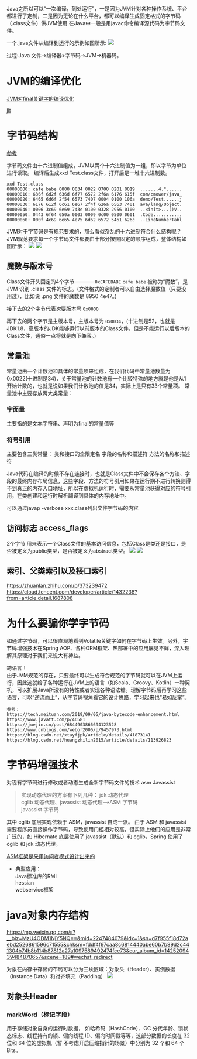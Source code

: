 Java之所以可以“一次编译，到处运行”，一是因为JVM针对各种操作系统、平台都进行了定制，二是因为无论在什么平台，都可以编译生成固定格式的字节码（.class文件）供JVM使用
在Java中一般是用javac命令编译源代码为字节码文件。

一个.java文件从编译到运行的示例如图所示:
![](https://p0.meituan.net/travelcube/110b593ecf53866e0dec8df3618b0443257977.png)

过程:Java 文件->编译器>字节码->JVM->机器码。

# JVM的编译优化
[JVM对final关键字的编译优化](https://www.cnblogs.com/hexinwei1/p/10025840.html)

[jit](https://blog.csdn.net/weixin_41605937/article/details/114982056)

# 字节码结构
[参考](https://m.imooc.com/wiki/jvm-classconstant?ishidefooter=true)

字节码文件由十六进制值组成，JVM以两个十六进制值为一组，即以字节为单位进行读取。
编译后生成xxd Test.class文件，打开后是一堆十六进制数。
```
xxd Test.class
00000000: cafe babe 0000 0034 0022 0700 0201 0019  .......4."......
00000010: 636f 6d2f 636d 6f77 6572 2f6a 6176 615f  com/cmower/java_
00000020: 6465 6d6f 2f54 6573 7407 0004 0100 106a  demo/Test......j
00000030: 6176 612f 6c61 6e67 2f4f 626a 6563 7401  ava/lang/Object.
00000040: 0006 3c69 6e69 743e 0100 0328 2956 0100  ..<init>...()V..
00000050: 0443 6f64 650a 0003 0009 0c00 0500 0601  .Code...........
00000060: 000f 4c69 6e65 4e75 6d62 6572 5461 626c  ..LineNumberTabl
```

JVM对于字节码是有规范要求的，那么看似杂乱的十六进制符合什么结构呢？
JVM规范要求每一个字节码文件都要由十部分按照固定的顺序组成，整体结构如图所示：
![](https://p0.meituan.net/travelcube/393097261d80d730f434561157e219c657820.png)
![](https://ask.qcloudimg.com/http-save/1692602/ejge2cmhht.png?imageView2/2/w/1620)

## 魔数与版本号
Class文件开头固定的4个字节————`0xCAFEBABE`  `cafe babe` 被称为“魔数”，是 JVM 识别 .class 文件的标志。(文件格式的定制者可以自由选择魔数值（只要没用过），比如说 .png 文件的魔数是 8950 4e47。)

接下去的2个字节代表次要版本号 `0x0000`

再下去的两个字节是主版本号，主版本号为 `0x0034`，(十进制是52，也就是JDK1.8，高版本的JDK能够运行以前版本的Class文件，但是不能运行以后版本的Class文件，通俗一点将就是向下兼容。)

## 常量池
常量池由一个计数池和具体的常量项来组成，在我们代码中常量池数量为0x0022(十进制是34)，关于常量池的计数池有一个比较特殊的地方就是他是从1开始计数的，也就是说如果我们计数池的值是34，实际上是只有33个常量项。
常量池中主要存放两大类常量：

### 字面量
主要指的是文本字符串、声明为final的常量值等
### 符号引用
主要包含三类常量：
类和接口的全限定名
字段的名称和描述符
方法的名称和描述符

Java代码在编译的时候不存在连接时，也就是Class文件中不会保存各个方法、字段的最终内存布局信息，这些字段、方法的符号引用如果在运行期不进行转换则得不到真正的内存入口地址，所以在虚拟机运行时，需要从常量池获得对应的符号引用，在类创建和运行时解析翻译到具体的内存地址中。

可以通过javap -verbose xxx.class列出文件字节码的内容

## 访问标志 access_flags
2个字节
用来表示一个Class文件的基本访问信息，包括Class是类还是接口，是否被定义为public类型，是否被定义为abstract类型。
![](https://ask.qcloudimg.com/http-save/1692602/ehs0n4jtus.png?imageView2/2/w/1620)
![](https://ask.qcloudimg.com/http-save/yehe-2513555/5rafcs3tns.jpeg?imageView2/2/w/1620)

## 索引、父类索引以及接口索引
https://zhuanlan.zhihu.com/p/373239472
https://cloud.tencent.com/developer/article/1432238?from=article.detail.1687808

# 为什么要骗你学字节码
如通过字节码，可以很直观地看到Volatile关键字如何在字节码上生效。另外，字节码增强技术在Spring AOP、各种ORM框架、热部署中的应用屡见不鲜，深入理解其原理对于我们来说大有裨益。

跨语言！  
由于JVM规范的存在，只要最终可以生成符合规范的字节码就可以在JVM上运行，因此这就给了各种运行在JVM上的语言（如Scala、Groovy、Kotlin）一种契机，可以扩展Java所没有的特性或者实现各种语法糖。理解字节码后再学习这些语言，可以“逆流而上”，从字节码视角看它的设计思路，学习起来也“易如反掌”。


```
参考：
https://tech.meituan.com/2019/09/05/java-bytecode-enhancement.html
https://www.javatt.com/p/46581
https://juejin.cn/post/6844903866694123528
https://www.cnblogs.com/webor2006/p/9457973.html
https://blog.csdn.net/xtayfjpk/article/details/41873141
https://blog.csdn.net/huangzhilin2015/article/details/113926823
```

# 字节码增强技术
对现有字节码进行修改或者动态生成全新字节码文件的技术
asm
Javassist

>实现动态代理的方案有下列几种：
jdk 动态代理    
cglib 动态代理、javassist 动态代理-->ASM 字节码  
javassist 字节码

其中 cglib 底层实现依赖于 ASM，javassist 自成一派。
由于 ASM 和 javassist 需要程序员直接操作字节码，导致使用门槛相对较高，但实际上他们的应用是非常广泛的，如 Hibernate 底层使用了 javassist（默认）和 cglib，Spring 使用了 cglib 和 jdk 动态代理。

[ASM框架是采用访问者模式设计出来的](https://mp.weixin.qq.com/s?__biz=MzIyNjAzODEyMg==&mid=2247484737&idx=1&sn=f9874d2e3c41dca0603945de40c1aa9e&source=41#wechat_redirect)


- 典型应用：  
Java标准库的RMI  
hessian  
webservice框架


# java对象内存结构
https://mp.weixin.qq.com/s?__biz=MzU4ODM1NjY5NQ==&mid=2247484079&idx=1&sn=d7f955f18d72aebd2526861596c71555&chksm=fddf4f97caa8c6814440abe60b7b89d2c441304b74b8b114b87812a27a1097589492474fce73&cur_album_id=1425209439484870657&scene=189#wechat_redirect

对象在内存中存储的布局可以分为三块区域：对象头（Header）、实例数据（Instance Data）和对齐填充（Padding）
![](https://static001.geekbang.org/infoq/1b/1b91a007db860f43a390d6aa50127edf.png)
## 对象头Header
### markWord（标记字段）
用于存储对象自身的运行时数据， 如哈希码（HashCode）、GC 分代年龄、锁状态标志、线程持有的锁、偏向线程 ID、偏向时间戳等等，这部分数据的长度在 32 位和 64 位的虚拟机（暂 不考虑开启压缩指针的场景）中分别为 32 个和 64 个 Bits。

